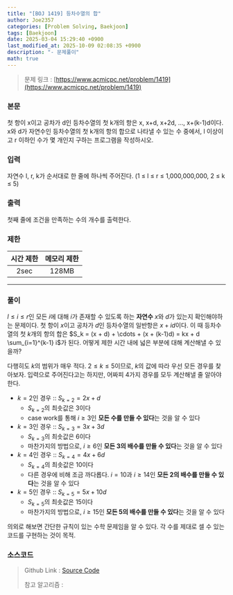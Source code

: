 ```yaml
---
title: "[BOJ 1419] 등차수열의 합"
author: Joe2357
categories: [Problem Solving, Baekjoon]
tags: [Baekjoon]
date: 2025-03-04 15:29:40 +0900
last_modified_at: 2025-10-09 02:08:35 +0900
description: "- 문제풀이"
math: true
---
```


> 문제 링크 : [https://www.acmicpc.net/problem/1419](https://www.acmicpc.net/problem/1419)


### 본문

<p>첫 항이 x이고 공차가 d인 등차수열의 첫 k개의 항은 x, x+d, x+2d, ..., x+(k-1)d이다. x와 d가 자연수인 등차수열의 첫 k개의 항의 합으로 나타낼 수 있는 수 중에서, l 이상이고 r 이하인 수가 몇 개인지 구하는 프로그램을 작성하시오.</p>



### 입력

<p>자연수 l, r, k가 순서대로 한 줄에 하나씩 주어진다. (1 ≤ l ≤ r ≤ 1,000,000,000, 2 ≤ k ≤ 5)</p>



### 출력

<p>첫째 줄에 조건을 만족하는 수의 개수를 출력한다.</p>



### 제한

| 시간 제한 | 메모리 제한 |
| :-------: | :---------: |
| 2sec | 128MB |

---


### 풀이

$l \leq i \leq r$인 모든 $i$에 대해 $i$가 존재할 수 있도록 하는 **자연수** $x$와 $d$가 있는지 확인해야하는 문제이다. 첫 항이 $x$이고 공차가 $d$인 등차수열의 일반항은 $x + id$이다. 이 때 등차수열의 첫 $k$개의 항의 합은 $S_k = (x + d) + \cdots + (x + (k-1)d) = kx + d \sum_{i=1}^{k-1} i$가 된다. 어떻게 제한 시간 내에 넓은 부분에 대해 계산해낼 수 있을까?

다행히도 $k$의 범위가 매우 적다. $2 \leq k \leq 5$이므로, $k$의 값에 따라 우선 모든 경우를 찾아보자. 입력으로 주어진다고는 하지만, 어짜피 4가지 경우를 모두 계산해낼 줄 알아야한다.

- $k = 2$인 경우 :: $S_{k=2} = 2x + d$
  -  $S_{k=2}$의 최솟값은 $3$이다
  - case work를 통해 $i \geq 3$인 **모든 수를 만들 수 있다**는 것을 알 수 있다
- $k = 3$인 경우 :: $S_{k=3} = 3x + 3d$
  - $S_{k=3}$의 최솟값은 $6$이다
  - 마찬가지의 방법으로, $i \geq 6$인 **모든 3의 배수를 만들 수 있다**는 것을 알 수 있다
- $k = 4$인 경우 :: $S_{k=4} = 4x + 6d$
  - $S_{k=4}$의 최솟값은 $10$이다
  - 다른 경우에 비해 조금 까다롭다. $i=10$과 $i \geq 14$인 **모든 2의 배수를 만들 수 있다**는 것을 알 수 있다
- $k = 5$인 경우 :: $S_{k=5} = 5x + 10d$
  - $S_{k=5}$의 최솟값은 $15$이다
  - 마찬가지의 방법으로, $i \geq 15$인 **모든 5의 배수를 만들 수 있다**는 것을 알 수 있다

의외로 해보면 간단한 규칙이 있는 수학 문제임을 알 수 있다. 각 수를 제대로 셀 수 있는 코드를 구현하는 것이 목적.






### 소스코드

> Github Link : [Source Code](https://github.com/Joe2357/Baekjoon/blob/master/C/Code/1400/1419.c)
>
> 참고 알고리즘 : 